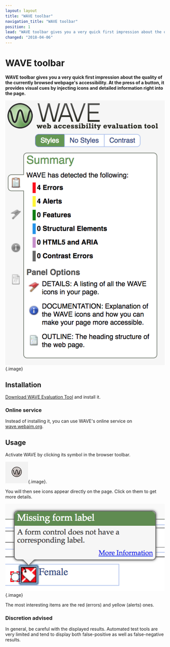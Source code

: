 ```yaml
---
layout: layout
title: "WAVE toolbar"
navigation_title: "WAVE toolbar"
position: 1
lead: "WAVE toolbar gives you a very quick first impression about the quality of the currently browsed webpage's accessibility. At the press of a button, it provides visual cues by injecting icons and detailed information right into the page."
changed: "2018-04-06"
---
```


# WAVE toolbar

**WAVE toolbar gives you a very quick first impression about the quality of the currently browsed webpage's accessibility. At the press of a button, it provides visual cues by injecting icons and detailed information right into the page.**

![WAVE toolbar](_media/wave-toolbar.png){.image}

## Installation

[Download WAVE Evaluation Tool](https://chrome.google.com/webstore/detail/wave-evaluation-tool/jbbplnpkjmmeebjpijfedlgcdilocofh) and install it.

### Online service

Instead of installing it, you can use WAVE's online service on [wave.webaim.org](http://wave.webaim.org/).

## Usage

Activate WAVE by clicking its symbol in the browser toolbar.

![WAVE toolbar browser icon](_media/wave-toolbar-browser-icon.png){.image}.

You will then see icons appear directly on the page. Click on them to get more details.

![An error icon](_media/an-error-icon.png){.image}

The most interesting items are the red (errors) and yellow (alerts) ones.

### Discretion advised

In general, be careful with the displayed results. Automated test tools are very limited and tend to display both false-positive as well as false-negative results.
